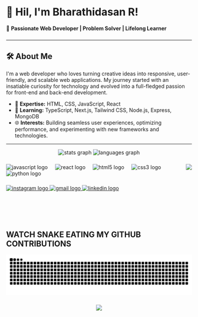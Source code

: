 # 👋 HiI, I'm Bharathidasan R!

🚀 **Passionate Web Developer | Problem Solver | Lifelong Learner**

###
---

## 🛠️ About Me
I'm a web developer who loves turning creative ideas into responsive, user-friendly, and scalable web applications. My journey started with an insatiable curiosity for technology and evolved into a full-fledged passion for front-end and back-end development.

- 🌟 **Expertise:** HTML, CSS, JavaScript, React
- 📘 **Learning:** TypeScript, Next.js, Tailwind CSS, Node.js, Express, MongoDB
- 🌐 **Interests:** Building seamless user experiences, optimizing performance, and experimenting with new frameworks and technologies.

---

<div align="center">
  <img src="https://github-readme-stats.vercel.app/api?username=Bharathi7688&hide_title=false&hide_rank=false&show_icons=true&include_all_commits=true&count_private=true&disable_animations=false&theme=dracula&locale=en&hide_border=false" height="150" alt="stats graph"  />
  <img src="https://github-readme-stats.vercel.app/api/top-langs?username=Bharathi7688&locale=en&hide_title=false&layout=compact&card_width=320&langs_count=5&theme=dracula&hide_border=false" height="150" alt="languages graph"  />
</div>

###

<img align="right" height="150" src="https://i.giphy.com/media/v1.Y2lkPTc5MGI3NjExNzhtNnB0M2RrY2F6cWdiazZma3h4OXo4aXB4aHJrZ2V6d2FzemF2OSZlcD12MV9pbnRlcm5hbF9naWZfYnlfaWQmY3Q9Zw/Y4ak9Ki2GZCbJxAnJD/giphy.gif"  />

###

<div align="left">
  <img src="https://cdn.jsdelivr.net/gh/devicons/devicon/icons/javascript/javascript-original.svg" height="30" alt="javascript logo"  />
  <img width="12" />
  <img src="https://cdn.jsdelivr.net/gh/devicons/devicon/icons/react/react-original.svg" height="30" alt="react logo"  />
  <img width="12" />
  <img src="https://cdn.jsdelivr.net/gh/devicons/devicon/icons/html5/html5-original.svg" height="30" alt="html5 logo"  />
  <img width="12" />
  <img src="https://cdn.jsdelivr.net/gh/devicons/devicon/icons/css3/css3-original.svg" height="30" alt="css3 logo"  />
  <img width="12" />
  <img src="https://cdn.jsdelivr.net/gh/devicons/devicon/icons/python/python-original.svg" height="30" alt="python logo"  />
</div>

###

<div align="left">
  <a href="https://www.instagram.com/bharathi_.r._/" target="_blank">
    <img src="https://img.shields.io/static/v1?message=Instagram&logo=instagram&label=&color=E4405F&logoColor=white&labelColor=&style=for-the-badge" height="35" alt="instagram logo"  />
  </a>
  <a href="bharathiraj7688@gmail.com" target="_blank">
    <img src="https://img.shields.io/static/v1?message=Gmail&logo=gmail&label=&color=D14836&logoColor=white&labelColor=&style=for-the-badge" height="35" alt="gmail logo"  />
  </a>
  <a href="https://www.linkedin.com/in/bharathi-dasan-r/" target="_blank">
    <img src="https://img.shields.io/static/v1?message=LinkedIn&logo=linkedin&label=&color=0077B5&logoColor=white&labelColor=&style=for-the-badge" height="35" alt="linkedin logo"  />
  </a>
</div>

###

<br clear="both">

## WATCH SNAKE EATING MY GITHUB CONTRIBUTIONS
<img src="https://github.com/Bharathi7688/Bharathi7688/blob/output/github-contribution-grid-snake-dark.svg" alt="Snake animation" />

###

<div align="center">
  <img src="https://profile-counter.glitch.me/Bharathi7688/count.svg?"  />
</div>

###


  


